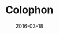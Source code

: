---
title: Colophon
description: Colophon for ryanwatters.io, including type systems and the site's visual style guide.
date: 2016-03-18
publishdate: 2016-03-18
updated: 2016-03-18
type: singletons
layout: colophon
fonts: ["Chaparral Pro","Futura PT","Courier Prime"]
colors: ["#000000","#333333","#4d4d4d","#9a9a9a","#014A82","#b30000"]
fontinems: 8
categories: [publishing]
tags: [colophon,style]
---
